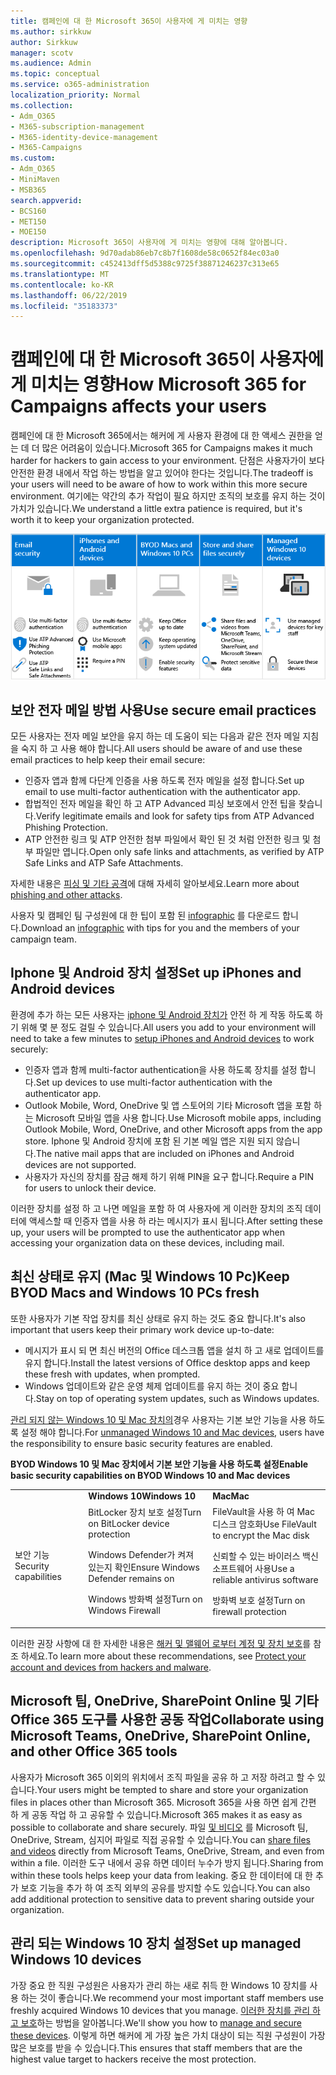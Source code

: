 ```yaml
---
title: 캠페인에 대 한 Microsoft 365이 사용자에 게 미치는 영향
ms.author: sirkkuw
author: Sirkkuw
manager: scotv
ms.audience: Admin
ms.topic: conceptual
ms.service: o365-administration
localization_priority: Normal
ms.collection:
- Adm_O365
- M365-subscription-management
- M365-identity-device-management
- M365-Campaigns
ms.custom:
- Adm_O365
- MiniMaven
- MSB365
search.appverid:
- BCS160
- MET150
- MOE150
description: Microsoft 365이 사용자에 게 미치는 영향에 대해 알아봅니다.
ms.openlocfilehash: 9d70adab86eb7c8b7f1608de58c0652f84ec03a0
ms.sourcegitcommit: c452413dff5d5388c9725f38871246237c313e65
ms.translationtype: MT
ms.contentlocale: ko-KR
ms.lasthandoff: 06/22/2019
ms.locfileid: "35183373"
---
```

# <a name="how-microsoft-365-for-campaigns-affects-your-users"></a><span data-ttu-id="1728c-103">캠페인에 대 한 Microsoft 365이 사용자에 게 미치는 영향</span><span class="sxs-lookup"><span data-stu-id="1728c-103">How Microsoft 365 for Campaigns affects your users</span></span>

<span data-ttu-id="1728c-104">캠페인에 대 한 Microsoft 365에서는 해커에 게 사용자 환경에 대 한 액세스 권한을 얻는 데 더 많은 어려움이 있습니다.</span><span class="sxs-lookup"><span data-stu-id="1728c-104">Microsoft 365 for Campaigns makes it much harder for hackers to gain access to your environment.</span></span> <span data-ttu-id="1728c-105">단점은 사용자가이 보다 안전한 환경 내에서 작업 하는 방법을 알고 있어야 한다는 것입니다.</span><span class="sxs-lookup"><span data-stu-id="1728c-105">The tradeoff is your users will need to be aware of how to work within this more secure environment.</span></span> <span data-ttu-id="1728c-106">여기에는 약간의 추가 작업이 필요 하지만 조직의 보호를 유지 하는 것이 가치가 있습니다.</span><span class="sxs-lookup"><span data-stu-id="1728c-106">We understand a little extra patience is required, but it's worth it to keep your organization protected.</span></span>

![Iphone, Android 장치, Mac, Windows 10, 공유 및 주요 직원에 대해 아래에서 주요 요점을 요약 하는 그림](media/M365-democracy-Users_700px.png)

## <a name="use-secure-email-practices"></a><span data-ttu-id="1728c-108">보안 전자 메일 방법 사용</span><span class="sxs-lookup"><span data-stu-id="1728c-108">Use secure email practices</span></span>
<span data-ttu-id="1728c-109">모든 사용자는 전자 메일 보안을 유지 하는 데 도움이 되는 다음과 같은 전자 메일 지침을 숙지 하 고 사용 해야 합니다.</span><span class="sxs-lookup"><span data-stu-id="1728c-109">All users should be aware of and use these email practices to help keep their email secure:</span></span>
- <span data-ttu-id="1728c-110">인증자 앱과 함께 다단계 인증을 사용 하도록 전자 메일을 설정 합니다.</span><span class="sxs-lookup"><span data-stu-id="1728c-110">Set up email to use multi-factor authentication with the authenticator app.</span></span>
- <span data-ttu-id="1728c-111">합법적인 전자 메일을 확인 하 고 ATP Advanced 피싱 보호에서 안전 팁을 찾습니다.</span><span class="sxs-lookup"><span data-stu-id="1728c-111">Verify legitimate emails and look for safety tips from ATP Advanced Phishing Protection.</span></span>
- <span data-ttu-id="1728c-112">ATP 안전한 링크 및 ATP 안전한 첨부 파일에서 확인 된 것 처럼 안전한 링크 및 첨부 파일만 엽니다.</span><span class="sxs-lookup"><span data-stu-id="1728c-112">Open only safe links and attachments, as verified by ATP Safe Links and ATP Safe Attachments.</span></span>

<span data-ttu-id="1728c-113">자세한 내용은 [피싱 및 기타 공격](m365-campaigns-phishing-and-attacks.md)에 대해 자세히 알아보세요.</span><span class="sxs-lookup"><span data-stu-id="1728c-113">Learn more about [phishing and other attacks](m365-campaigns-phishing-and-attacks.md).</span></span> 

<span data-ttu-id="1728c-114">사용자 및 캠페인 팀 구성원에 대 한 팁이 포함 된 [infographic](m365-campaigns-protect-campaign-infographic.md) 를 다운로드 합니다.</span><span class="sxs-lookup"><span data-stu-id="1728c-114">Download an [infographic](m365-campaigns-protect-campaign-infographic.md) with tips for you and the members of your campaign team.</span></span>

## <a name="set-up-iphones-and-android-devices"></a><span data-ttu-id="1728c-115">Iphone 및 Android 장치 설정</span><span class="sxs-lookup"><span data-stu-id="1728c-115">Set up iPhones and Android devices</span></span>
<span data-ttu-id="1728c-116">환경에 추가 하는 모든 사용자는 [iphone 및 Android 장치가](../business/set-up-mobile-devices.md?toc=%2Fmicrosoft-365%2Fcampaigns%2Ftoc.json) 안전 하 게 작동 하도록 하기 위해 몇 분 정도 걸릴 수 있습니다.</span><span class="sxs-lookup"><span data-stu-id="1728c-116">All users you add to your environment will need to take a few minutes to [setup iPhones and Android devices](../business/set-up-mobile-devices.md?toc=%2Fmicrosoft-365%2Fcampaigns%2Ftoc.json) to work securely:</span></span>
- <span data-ttu-id="1728c-117">인증자 앱과 함께 multi-factor authentication을 사용 하도록 장치를 설정 합니다.</span><span class="sxs-lookup"><span data-stu-id="1728c-117">Set up devices to use multi-factor authentication with the authenticator app.</span></span>
- <span data-ttu-id="1728c-118">Outlook Mobile, Word, OneDrive 및 앱 스토어의 기타 Microsoft 앱을 포함 하는 Microsoft 모바일 앱을 사용 합니다.</span><span class="sxs-lookup"><span data-stu-id="1728c-118">Use Microsoft mobile apps, including Outlook Mobile, Word, OneDrive, and other Microsoft apps from the app store.</span></span> <span data-ttu-id="1728c-119">Iphone 및 Android 장치에 포함 된 기본 메일 앱은 지원 되지 않습니다.</span><span class="sxs-lookup"><span data-stu-id="1728c-119">The native mail apps that are included on iPhones and Android devices are not supported.</span></span> 
- <span data-ttu-id="1728c-120">사용자가 자신의 장치를 잠금 해제 하기 위해 PIN을 요구 합니다.</span><span class="sxs-lookup"><span data-stu-id="1728c-120">Require a PIN for users to unlock their device.</span></span>

<span data-ttu-id="1728c-121">이러한 장치를 설정 하 고 나면 메일을 포함 하 여 사용자에 게 이러한 장치의 조직 데이터에 액세스할 때 인증자 앱을 사용 하 라는 메시지가 표시 됩니다.</span><span class="sxs-lookup"><span data-stu-id="1728c-121">After setting these up, your users will be prompted to use the authenticator app when accessing your organization data on these devices, including mail.</span></span> 

## <a name="keep-byod-macs-and-windows-10-pcs-fresh"></a><span data-ttu-id="1728c-122">최신 상태로 유지 (Mac 및 Windows 10 Pc)</span><span class="sxs-lookup"><span data-stu-id="1728c-122">Keep BYOD Macs and Windows 10 PCs fresh</span></span> 
<span data-ttu-id="1728c-123">또한 사용자가 기본 작업 장치를 최신 상태로 유지 하는 것도 중요 합니다.</span><span class="sxs-lookup"><span data-stu-id="1728c-123">It's also important that users keep their primary work device up-to-date:</span></span>
- <span data-ttu-id="1728c-124">메시지가 표시 되 면 최신 버전의 Office 데스크톱 앱을 설치 하 고 새로 업데이트를 유지 합니다.</span><span class="sxs-lookup"><span data-stu-id="1728c-124">Install the latest versions of Office desktop apps and keep these fresh with updates, when prompted.</span></span> 
- <span data-ttu-id="1728c-125">Windows 업데이트와 같은 운영 체제 업데이트를 유지 하는 것이 중요 합니다.</span><span class="sxs-lookup"><span data-stu-id="1728c-125">Stay on top of operating system updates, such as Windows updates.</span></span>

<span data-ttu-id="1728c-126">[관리 되지 않는 Windows 10 및 Mac 장치의](m365-campaigns-protect-pcs-macs.md)경우 사용자는 기본 보안 기능을 사용 하도록 설정 해야 합니다.</span><span class="sxs-lookup"><span data-stu-id="1728c-126">For [unmanaged Windows 10 and Mac devices](m365-campaigns-protect-pcs-macs.md), users have the responsibility to ensure basic security features are enabled.</span></span>

<span data-ttu-id="1728c-127">**BYOD Windows 10 및 Mac 장치에서 기본 보안 기능을 사용 하도록 설정**</span><span class="sxs-lookup"><span data-stu-id="1728c-127">**Enable basic security capabilities on BYOD Windows 10 and Mac devices**</span></span>

||||
|:-----|:-----|:------|
||<span data-ttu-id="1728c-128">**Windows 10**</span><span class="sxs-lookup"><span data-stu-id="1728c-128">**Windows 10**</span></span>|<span data-ttu-id="1728c-129">**Mac**</span><span class="sxs-lookup"><span data-stu-id="1728c-129">**Mac**</span></span>|
|<span data-ttu-id="1728c-130">보안 기능</span><span class="sxs-lookup"><span data-stu-id="1728c-130">Security capabilities</span></span>|<span data-ttu-id="1728c-131">BitLocker 장치 보호 설정</span><span class="sxs-lookup"><span data-stu-id="1728c-131">Turn on BitLocker device protection</span></span><p><p> <span data-ttu-id="1728c-132">Windows Defender가 켜져 있는지 확인</span><span class="sxs-lookup"><span data-stu-id="1728c-132">Ensure Windows Defender remains on</span></span> <p><span data-ttu-id="1728c-133">Windows 방화벽 설정</span><span class="sxs-lookup"><span data-stu-id="1728c-133">Turn on Windows Firewall</span></span>| <span data-ttu-id="1728c-134">FileVault을 사용 하 여 Mac 디스크 암호화</span><span class="sxs-lookup"><span data-stu-id="1728c-134">Use FileVault to encrypt the Mac disk</span></span> <p><p><span data-ttu-id="1728c-135">신뢰할 수 있는 바이러스 백신 소프트웨어 사용</span><span class="sxs-lookup"><span data-stu-id="1728c-135">Use a reliable antivirus software</span></span> <p><span data-ttu-id="1728c-136">방화벽 보호 설정</span><span class="sxs-lookup"><span data-stu-id="1728c-136">Turn on firewall protection</span></span>|

<span data-ttu-id="1728c-137">이러한 권장 사항에 대 한 자세한 내용은 [해커 및 맬웨어 로부터 계정 및 장치 보호](https://support.office.com/en-us/article/Protect-your-account-and-devices-from-hackers-and-malware-066d6216-a56b-4f90-9af3-b3a1e9a327d6#ID0EAABAAA=Windows_10)를 참조 하세요.</span><span class="sxs-lookup"><span data-stu-id="1728c-137">To learn more about these recommendations, see [Protect your account and devices from hackers and malware](https://support.office.com/en-us/article/Protect-your-account-and-devices-from-hackers-and-malware-066d6216-a56b-4f90-9af3-b3a1e9a327d6#ID0EAABAAA=Windows_10).</span></span>

## <a name="collaborate-using-microsoft-teams-onedrive-sharepoint-online-and-other-office-365-tools"></a><span data-ttu-id="1728c-138">Microsoft 팀, OneDrive, SharePoint Online 및 기타 Office 365 도구를 사용한 공동 작업</span><span class="sxs-lookup"><span data-stu-id="1728c-138">Collaborate using Microsoft Teams, OneDrive, SharePoint Online, and other Office 365 tools</span></span>
<span data-ttu-id="1728c-139">사용자가 Microsoft 365 이외의 위치에서 조직 파일을 공유 하 고 저장 하려고 할 수 있습니다.</span><span class="sxs-lookup"><span data-stu-id="1728c-139">Your users might be tempted to share and store your organization files in places other than Microsoft 365.</span></span> <span data-ttu-id="1728c-140">Microsoft 365을 사용 하면 쉽게 간편 하 게 공동 작업 하 고 공유할 수 있습니다.</span><span class="sxs-lookup"><span data-stu-id="1728c-140">Microsoft 365 makes it as easy as possible to collaborate and share securely.</span></span> <span data-ttu-id="1728c-141">파일 [및 비디오](share-files-and-videos.md) 를 Microsoft 팀, OneDrive, Stream, 심지어 파일로 직접 공유할 수 있습니다.</span><span class="sxs-lookup"><span data-stu-id="1728c-141">You can [share files and videos](share-files-and-videos.md) directly from Microsoft Teams, OneDrive, Stream, and even from within a file.</span></span> <span data-ttu-id="1728c-142">이러한 도구 내에서 공유 하면 데이터 누수가 방지 됩니다.</span><span class="sxs-lookup"><span data-stu-id="1728c-142">Sharing from within these tools helps keep your data from leaking.</span></span> <span data-ttu-id="1728c-143">중요 한 데이터에 대 한 추가 보호 기능을 추가 하 여 조직 외부의 공유를 방지할 수도 있습니다.</span><span class="sxs-lookup"><span data-stu-id="1728c-143">You can also add additional protection to sensitive data to prevent sharing outside your organization.</span></span> 


## <a name="set-up-managed-windows-10-devices"></a><span data-ttu-id="1728c-144">관리 되는 Windows 10 장치 설정</span><span class="sxs-lookup"><span data-stu-id="1728c-144">Set up managed Windows 10 devices</span></span>
<span data-ttu-id="1728c-145">가장 중요 한 직원 구성원은 사용자가 관리 하는 새로 취득 한 Windows 10 장치를 사용 하는 것이 좋습니다.</span><span class="sxs-lookup"><span data-stu-id="1728c-145">We recommend your most important staff members use freshly acquired Windows 10 devices that you manage.</span></span> <span data-ttu-id="1728c-146">[이러한 장치를 관리 하 고 보호](../business/set-up-windows-devices.md?toc=/microsoft-365/campaigns/toc.json)하는 방법을 알아봅니다.</span><span class="sxs-lookup"><span data-stu-id="1728c-146">We'll show you how to [manage and secure these devices](../business/set-up-windows-devices.md?toc=/microsoft-365/campaigns/toc.json).</span></span> <span data-ttu-id="1728c-147">이렇게 하면 해커에 게 가장 높은 가치 대상이 되는 직원 구성원이 가장 많은 보호를 받을 수 있습니다.</span><span class="sxs-lookup"><span data-stu-id="1728c-147">This ensures that staff members that are the highest value target to hackers receive the most protection.</span></span> 



  